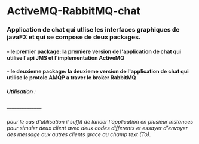 # ActiveMQ-RabbitMQ-chat


###  Application de chat qui utlise les interfaces graphiques de javaFX et qui se compose de deux packages.

#### - le premier package: la premiere version de l'application de chat qui utilise l'api JMS et l'implementation ActiveMQ

#### - le deuxieme package: la deuxieme version de l'application de chat qui utilise le protole AMQP a traver le broker RabbitMQ


##### Utilisation :
##### ______________
        
###### pour le cas d'utilisation il suffit de lancer l'application en plusieur instances pour simuler deux client avec deux codes differents et essayer d'envoyer des message aux autres clients grace au champ text (To).

